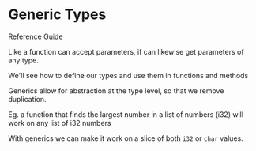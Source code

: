 # Generic Types

[Reference Guide](https://rust-book.cs.brown.edu/ch10-00-generics.html)

Like a function can accept parameters, if can likewise get parameters of any type.

We'll see how to define our types and use them in functions and methods

Generics allow for abstraction at the type level, so that we remove duplication.

Eg. a function that finds the largest number in a list of numbers (i32) will work on any list of i32 numbers

With generics we can make it work on a slice of both `i32` or `char` values.

